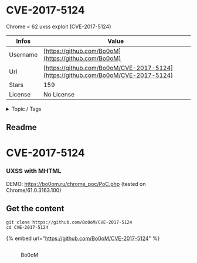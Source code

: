 # CVE-2017-5124

Chrome < 62 uxss exploit (CVE-2017-5124)

| Infos    | Value                                                              |
| -------- | -------------------------------------------------------------------|
| Username | [https://github.com/Bo0oM](https://github.com/Bo0oM) |
| Url      | [https://github.com/Bo0oM/CVE-2017-5124](https://github.com/Bo0oM/CVE-2017-5124)                                               |
| Stars    | 159                                                          |
| License  | No License                                                        |

<details>

<summary>Topic / Tags</summary>



</details>

## Readme

# CVE-2017-5124
### UXSS with MHTML
DEMO: https://bo0om.ru/chrome_poc/PoC.php (tested on Chrome/61.0.3163.100)



## Get the content

```
git clone https://github.com/Bo0oM/CVE-2017-5124
cd CVE-2017-5124
```

{% embed url="https://github.com/Bo0oM/CVE-2017-5124" %}

<figure><img src="https://avatars.githubusercontent.com/u/3492361?v=4" alt=""><figcaption><p>Bo0oM</p></figcaption></figure>
